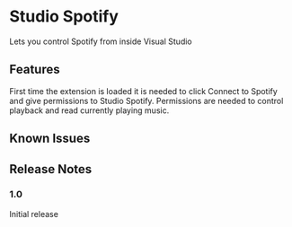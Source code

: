 # Studio Spotify

Lets you control Spotify from inside Visual Studio

## Features

First time the extension is loaded it is needed to click Connect to Spotify and give permissions to Studio Spotify.
Permissions are needed to control playback and read currently playing music.

## Known Issues

## Release Notes

### 1.0

Initial release
